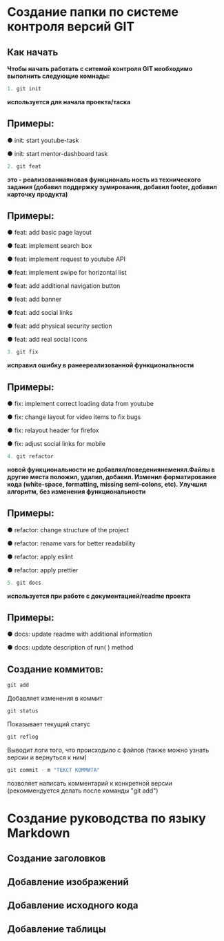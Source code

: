 # Создание папки по системе контроля версий GIT 

## Как начать
**Чтобы начать работать с ситемой контроля GIT необходимо выполнить следующие комнады:**

```cs
1. git init
```
**используется для начала проекта/таска**

## Примеры:

● init: start youtube-task

● init: start mentor-dashboard task
```cs
2. git feat
```
**это - реализованнаяновая функциональ ность из технического задания (добавил поддержку зумирования, добавил footer, добавил карточку продукта)**

## Примеры:

● feat: add basic page layout

● feat: implement search box

● feat: implement request to youtube API

● feat: implement swipe for horizontal list

● feat: add additional navigation button

● feat: add banner

● feat: add social links

● feat: add physical security section

● feat: add real social icons

```cs
3. git fix
```
**исправил ошибку в ранеереализованной функциональности**

## Примеры:

● fix: implement correct loading data from youtube

● fix: change layout for video items to fix bugs

● fix: relayout header for firefox

● fix: adjust social links for mobile

```cs
4. git refactor
```
**новой функциональности не добавлял/поведениянеменял.Файлы в другие места положил, удалил, добавил. Изменил форматирование кода (white-space, formatting, missing semi-colons, etc). Улучшил алгоритм, без изменения функциональности**

## Примеры:

● refactor: change structure of the project

● refactor: rename vars for better readability

● refactor: apply eslint

● refactor: apply prettier

```cs
5. git docs
```
**используется при работе с документацией/readme проекта**

## Примеры:

● docs: update readme with additional information

● docs: update description of run( ) method

## Создание коммитов:

```cs
git add
```
Добавляет изменения в коммит

```cs
git status
```
Показывает текущий статус

```cs
git reflog
```
Выводит логи того, что происходило с файлов (также можно узнать версии и вернуться к ним)

```cs
git commit - m "ТЕКСТ КОММИТА"
```
позволяет написать комментарий к конкретной версии (рекоммендуется делать после команды "git add")


# Создание руководства по языку Markdown

## Создание заголовков




## Добавление изображений





## Добавление исходного кода




## Добавление таблицы





